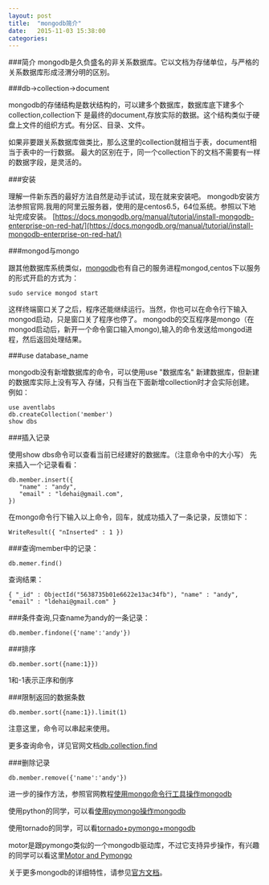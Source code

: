 ```yaml
---
layout: post
title:  "mongodb简介"
date:   2015-11-03 15:38:00
categories:
---
```

###简介
mongodb是久负盛名的非关系数据库。它以文档为存储单位，与严格的关系数据库形成泾渭分明的区别。

###db->collection->document

mongodb的存储结构是数状结构的，可以建多个数据库，数据库底下建多个collection,collection下
是最终的document,存放实际的数据。这个结构类似于硬盘上文件的组织方式。有分区、目录、文件。

如果非要跟关系数据库做类比，那么这里的collection就相当于表，document相当于表中的一行数据。
最大的区别在于，同一个collection下的文档不需要有一样的数据字段，是灵活的。

###安装

理解一件新东西的最好方法自然是动手试试，现在就来安装吧。
mongodb安装方法参照官网.我用的阿里云服务器，使用的是centos6.5，64位系统。参照以下地址完成安装。 [https://docs.mongodb.org/manual/tutorial/install-mongodb-enterprise-on-red-hat/](https://docs.mongodb.org/manual/tutorial/install-mongodb-enterprise-on-red-hat/)

###mongod与mongo

跟其他数据库系统类似，[mongodb](https://docs.mongodb.org/manual/)也有自己的服务进程mongod,centos下以服务的形式开启的方式为：

    sudo service mongod start

<!--more-->
这样终端窗口关了之后，程序还能继续运行。当然，你也可以在命令行下输入mongod启动，只是窗口关了程序也停了。
mongodb的交互程序是mongo（在mongod启动后，新开一个命令窗口输入mongo),输入的命令发送给mongod进程，然后返回处理结果。

###use database_name

mongodb没有新增数据库的命令，可以使用use "数据库名" 新建数据库，但新建的数据库实际上没有写入
存储，只有当在下面新增collection时才会实际创建。
例如：

    use aventlabs
    db.createCollection('member')
    show dbs

###插入记录

使用show dbs命令可以查看当前已经建好的数据库。（注意命令中的大小写）
先来插入一个记录看看：

    db.member.insert({
       "name" : "andy",
       "email" : "ldehai@gmail.com",
    })

在mongo命令行下输入以上命令，回车，就成功插入了一条记录，反馈如下：

    WriteResult({ "nInserted" : 1 })

###查询member中的记录：

    db.memer.find()

查询结果：

    { "_id" : ObjectId("5638735b01e6622e13ac34fb"), "name" : "andy", "email" : "ldehai@gmail.com" }

###条件查询,只查name为andy的一条记录：

    db.member.findone({'name':'andy'})

###排序

    db.member.sort({name:1}})

1和-1表示正序和倒序

###限制返回的数据条数

    db.member.sort({name:1}).limit(1)

注意这里，命令可以串起来使用。

更多查询命令，详见官网文档[db.collection.find](https://docs.mongodb.org/manual/reference/method/db.collection.find/#db.collection.find)

###删除记录

    db.member.remove({'name':'andy'})

进一步的操作方法，参照官网教程[使用mongo命令行工具操作mongodb](https://docs.mongodb.org/getting-started/shell/client/)

使用python的同学，可以看[使用pymongo操作mongodb](https://api.mongodb.org/python/3.1/tutorial.html)

使用tornado的同学，可以看[tornado+pymongo+mongodb](https://blog.openshift.com/day-25-tornado-combining-tornado-mongodb-and-angularjs-to-build-an-app/)

motor是跟pymongo类似的一个mongodb驱动库，不过它支持异步操作，有兴趣的同学可以看这里[Motor and Pymongo](https://motor.readthedocs.org/en/latest/differences.html)

关于更多mongodb的详细特性，请参见[官方文档](https://docs.mongodb.org/manual/)。
